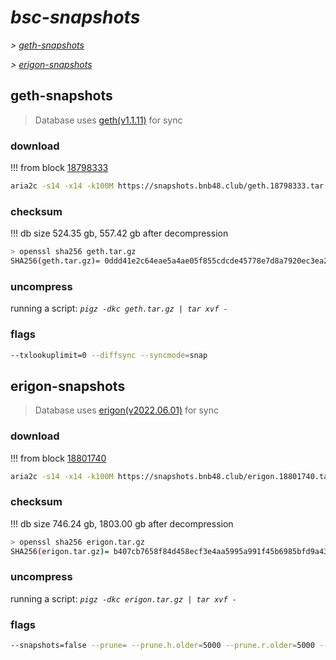 # *bsc-snapshots*


*\> [geth-snapshots](#geth-snapshots)*

*\> [erigon-snapshots](#erigon-snapshots)*


## geth-snapshots


> Database uses [geth(v1.1.11)](https://github.com/bnb-chain/bsc/releases/tag/v1.1.11) for sync


### download

<!-- begin_geth -->

!!! from block [18798333](https://bscscan.com/block/18798333)
```bash
aria2c -s14 -x14 -k100M https://snapshots.bnb48.club/geth.18798333.tar.gz -o geth.tar.gz
```


### checksum


!!! db size 524.35 gb, 557.42 gb after decompression
```bash
> openssl sha256 geth.tar.gz
SHA256(geth.tar.gz)= 0ddd41e2c64eae5a4ae05f855cdcde45778e7d8a7920ec3ea2a88d212574d5b6
```

<!-- end_geth -->

### uncompress


running a script: _`pigz -dkc geth.tar.gz | tar xvf -`_


### flags


```bash
--txlookuplimit=0 --diffsync --syncmode=snap
```


## erigon-snapshots


> Database uses [erigon(v2022.06.01)](https://github.com/ledgerwatch/erigon/releases/tag/v2022.06.01) for sync


### download

<!-- begin_erigon -->

!!! from block [18801740](https://bscscan.com/block/18801740)
```bash
aria2c -s14 -x14 -k100M https://snapshots.bnb48.club/erigon.18801740.tar.gz -o erigon.tar.gz
```


### checksum


!!! db size 746.24 gb, 1803.00 gb after decompression
```bash
> openssl sha256 erigon.tar.gz
SHA256(erigon.tar.gz)= b407cb7658f84d458ecf3e4aa5995a991f45b6985bfd9a433f3bab7cc2c96367
```

<!-- end_erigon -->

### uncompress


running a script: _`pigz -dkc erigon.tar.gz | tar xvf -`_


### flags


```bash
--snapshots=false --prune= --prune.h.older=5000 --prune.r.older=5000 --prune.t.older=5000 --prune.c.older=5000
```
